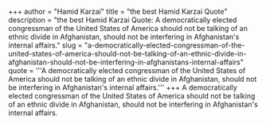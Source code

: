 +++
author = "Hamid Karzai"
title = "the best Hamid Karzai Quote"
description = "the best Hamid Karzai Quote: A democratically elected congressman of the United States of America should not be talking of an ethnic divide in Afghanistan, should not be interfering in Afghanistan's internal affairs."
slug = "a-democratically-elected-congressman-of-the-united-states-of-america-should-not-be-talking-of-an-ethnic-divide-in-afghanistan-should-not-be-interfering-in-afghanistans-internal-affairs"
quote = '''A democratically elected congressman of the United States of America should not be talking of an ethnic divide in Afghanistan, should not be interfering in Afghanistan's internal affairs.'''
+++
A democratically elected congressman of the United States of America should not be talking of an ethnic divide in Afghanistan, should not be interfering in Afghanistan's internal affairs.
